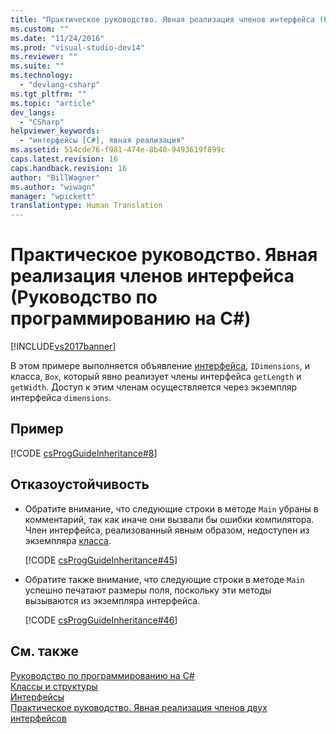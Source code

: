 ```yaml
---
title: "Практическое руководство. Явная реализация членов интерфейса (Руководство по программированию на C#) | Microsoft Docs"
ms.custom: ""
ms.date: "11/24/2016"
ms.prod: "visual-studio-dev14"
ms.reviewer: ""
ms.suite: ""
ms.technology: 
  - "devlang-csharp"
ms.tgt_pltfrm: ""
ms.topic: "article"
dev_langs: 
  - "CSharp"
helpviewer_keywords: 
  - "интерфейсы [C#], явная реализация"
ms.assetid: 514cde76-f981-474e-8b40-9493619f899c
caps.latest.revision: 16
caps.handback.revision: 16
author: "BillWagner"
ms.author: "wiwagn"
manager: "wpickett"
translationtype: Human Translation
---
```

# Практическое руководство. Явная реализация членов интерфейса (Руководство по программированию на C#)
[!INCLUDE[vs2017banner](../../../csharp/includes/vs2017banner.md)]

В этом примере выполняется объявление [интерфейса](../../../csharp/language-reference/keywords/interface.md), `IDimensions`, и класса, `Box`, который явно реализует члены интерфейса `getLength` и `getWidth`.  Доступ к этим членам осуществляется через экземпляр интерфейса `dimensions`.  
  
## Пример  
 [!CODE [csProgGuideInheritance#8](../CodeSnippet/VS_Snippets_VBCSharp/csProgGuideInheritance#8)]  
  
## Отказоустойчивость  
  
-   Обратите внимание, что следующие строки в методе `Main` убраны в комментарий, так как иначе они вызвали бы ошибки компилятора.  Член интерфейса, реализованный явным образом, недоступен из экземпляра [класса](../../../csharp/language-reference/keywords/class.md).  
  
     [!CODE [csProgGuideInheritance#45](../CodeSnippet/VS_Snippets_VBCSharp/csProgGuideInheritance#45)]  
  
-   Обратите также внимание, что следующие строки в методе `Main` успешно печатают размеры поля, поскольку эти методы вызываются из экземпляра интерфейса.  
  
     [!CODE [csProgGuideInheritance#46](../CodeSnippet/VS_Snippets_VBCSharp/csProgGuideInheritance#46)]  
  
## См. также  
 [Руководство по программированию на C\#](../../../csharp/programming-guide/index.md)   
 [Классы и структуры](../../../csharp/programming-guide/classes-and-structs/index.md)   
 [Интерфейсы](../../../csharp/programming-guide/interfaces/index.md)   
 [Практическое руководство. Явная реализация членов двух интерфейсов](../../../csharp/programming-guide/interfaces/how-to-explicitly-implement-members-of-two-interfaces.md)